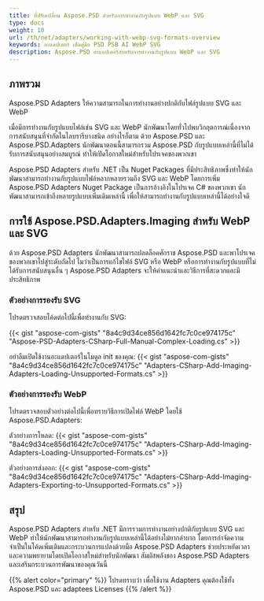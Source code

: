 ```yaml
---
title: ที่ปรับเปลี่ยน Aspose.PSD สำหรับการทำงานกับรูปแบบ WebP และ SVG
type: docs
weight: 10
url: /th/net/adapters/working-with-webp-svg-formats-overview
keywords: อะแดปเตอร์ เต็มคู่มือ PSD PSB AI WebP SVG
description: Aspose.PSD อะแดปเตอร์สำหรับการทำงานกับรูปแบบ WebP และ SVG
---
```


## ภาพรวม

Aspose.PSD Adapters ให้ความสามารถในการทำงานอย่างปกติกับไฟล์รูปแบบ SVG และ WebP

เมื่อมีการทำงานกับรูปแบบไฟล์เช่น SVG และ WebP นักพัฒนาโดยทั่วไปพบวิกฤตการณ์เนื่องจากการสนับสนุนที่จำกัดในไลบรารีบางชนิด อย่างไรก็ตาม ด้วย Aspose.PSD และ Aspose.PSD.Adapters นักพัฒนาตอนนี้สามารถรวม Aspose.PSD กับรูปแบบเหล่านี้ที่ไม่ได้รับการสนับสนุนอย่างสมบูรณ์ ทำให้เปิดโอกาสใหม่สำหรับโปรเจคของพวกเขา

Aspose.PSD Adapters สำหรับ .NET เป็น Nuget Packages ที่มีประสิทธิภาพซึ่งทำให้นักพัฒนาสามารถทำงานกับรูปแบบไฟล์หลากหลายรวมถึง SVG และ WebP โดยการเพิ่ม Aspose.PSD Adapters Nuget Package เป็นการอ้างอิงในโปรเจค C# ของพวกเขา นักพัฒนาสามารถเข้าถึงหลายรูปแบบเพิ่มเติมเหล่านี้ เพื่อให้สามารถทำงานกับรูปแบบเหล่านี้ได้อย่างใจดี

## การใช้ Aspose.PSD.Adapters.Imaging สำหรับ WebP และ SVG

ด้วย Aspose.PSD Adapters นักพัฒนาสามารถปลดล็อคศักราช Aspose.PSD และพาโปรเจคของพวกเขาไปสู่ระดับถัดไป ไมว่าเป็นการแก้ไขไฟล์ SVG หรือ WebP หรือการทำงานกับรูปแบบที่ไม่ได้รับการสนับสนุนอื่น ๆ  Aspose.PSD Adapters จะให้คำแนะนำและวิธีการที่สะดวกและมีประสิทธิภาพ

### ตัวอย่างการรองรับ SVG

โปรดตรวจสอบโค้ดต่อไปนี้เพื่อทำงานกับ SVG:

{{< gist "aspose-com-gists" "8a4c9d34ce856d1642fc7c0ce974175c" "Aspose-PSD-Adapters-CSharp-Full-Manual-Complex-Loading.cs" >}}

อย่าลืมเปิดใช้งานอะแดปเตอร์ในโมดูล init ของคุณ:
{{< gist "aspose-com-gists" "8a4c9d34ce856d1642fc7c0ce974175c" "Adapters-CSharp-Add-Imaging-Adapters-Loading-Unsupported-Formats.cs" >}}

### ตัวอย่างการรองรับ WebP

โปรดตรวจสอบตัวอย่างต่อไปนี้เพื่อทราบวิธีการเปิดไฟล์ WebP โดยใช้ Aspose.PSD.Adapters:

ตัวอย่างการโหลด:
{{< gist "aspose-com-gists" "8a4c9d34ce856d1642fc7c0ce974175c" "Adapters-CSharp-Add-Imaging-Adapters-Loading-Unsupported-Formats.cs" >}}

ตัวอย่างการส่งออก:
{{< gist "aspose-com-gists" "8a4c9d34ce856d1642fc7c0ce974175c" "Adapters-CSharp-Add-Imaging-Adapters-Exporting-to-Unsupported-Formats.cs" >}}

## สรุป

Aspose.PSD Adapters สำหรับ .NET มีการรวมการทำงานอย่างปกติกับรูปแบบ SVG และ WebP ทำให้นักพัฒนาสามารถทำงานกับรูปแบบเหล่านี้ได้อย่างไม่ยากลำบาก โดยการกำจัดความจำเป็นในโค้ดเพิ่มเติมและกระบวนการแปลงด้วยมือ Aspose.PSD Adapters ช่วยประหยัดเวลาและความพยายามโดยเปิดโอกาสใหม่สำหรับนักพัฒนา สัมผัสพลังของ Aspose.PSD Adapters และเสริมกระบวนการพัฒนาของคุณวันนี้

{{% alert color="primary" %}} 
โปรดทราบว่า เพื่อใช้งาน Adapters คุณต้องใช้ทั้ง Aspose.PSD และ adaptees Licenses
{{% /alert %}}  
